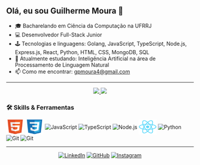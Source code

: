 ## Olá, eu sou Guilherme Moura 👋

- 🎓 Bacharelando em Ciência da Computação na UFRRJ  
- 💻 Desenvolvedor Full-Stack Junior
- 🕹️ Tecnologias e linguagens: Golang, JavaScript, TypeScript, Node.js, Express.js, React, Python, HTML, CSS, MongoDB, SQL
- 🚀 Atualmente estudando: Inteligência Artificial na área de Processamento de Linguagem Natural
- 📫 Como me encontrar: gpmoura4@gmail.com  

---

<div align="center">
  <a href="https://github-readme-stats.vercel.app/api?username=gpmoura4&show_icons=true&theme=darcula&include_all_commits=true&count_private=true">
    <img height="160" src="https://github-readme-stats.vercel.app/api?username=gpmoura4&show_icons=true&theme=darcula&include_all_commits=true&count_private=true"/>
  </a>
  <a href="https://github-readme-stats.vercel.app/api/top-langs/?username=gpmoura4&layout=compact&theme=darcula&langs_count=7">
    <img height="160" src="https://github-readme-stats.vercel.app/api/top-langs/?username=gpmoura4&layout=compact&theme=darcula&langs_count=7"/>
  </a>
</div>

### 🛠️ Skills & Ferramentas

<div style="display: inline_block">
  <img align="center" alt="HTML5"     height="40" width="48" src="https://raw.githubusercontent.com/devicons/devicon/master/icons/html5/html5-original.svg" />
  <img align="center" alt="CSS3"      height="40" width="48" src="https://raw.githubusercontent.com/devicons/devicon/master/icons/css3/css3-original.svg" />
  <img align="center" alt="JavaScript"height="40" width="48" src="https://cdn.jsdelivr.net/gh/devicons/devicon/icons/javascript/javascript-original.svg" />
  <img align="center" alt="TypeScript"height="40" width="48" src="https://cdn.jsdelivr.net/gh/devicons/devicon/icons/typescript/typescript-original.svg" />
  <img align="center" alt="Node.js"   height="40" width="48" src="https://cdn.jsdelivr.net/gh/devicons/devicon/icons/nodejs/nodejs-original.svg" />
  <img align="center" alt="React"     height="40" width="48" src="https://raw.githubusercontent.com/devicons/devicon/master/icons/react/react-original.svg" />
  <img align="center" alt="Python"    height="40" width="48" src="https://cdn.jsdelivr.net/gh/devicons/devicon/icons/python/python-original.svg" />
  <img align="center" alt="Git"       height="40" width="48" src="https://cdn.jsdelivr.net/gh/devicons/devicon/icons/git/git-original.svg" />
  <img align="center" alt="Git"       height="40" width="48" src="src="https://cdn.jsdelivr.net/gh/devicons/devicon@latest/icons/go/go-original.svg"" />
</div>

---

<div align="center">
  <a href="https://www.linkedin.com/in/gpmouradev/" target="_blank"><img src="https://img.shields.io/badge/-LinkedIn-%230077B5?style=for-the-badge&logo=linkedin" alt="LinkedIn"/></a>
  <a href="https://github.com/gpmoura4" target="_blank"><img src="https://img.shields.io/badge/GitHub-100000?style=for-the-badge&logo=github&logoColor=white" alt="GitHub"/></a>
  <a href="https://www.instagram.com/gpmouradev/" target="_blank"><img src="https://img.shields.io/badge/Instagram-E4405F?style=for-the-badge&logo=instagram&logoColor=white" alt="Instagram"/></a>
</div>
